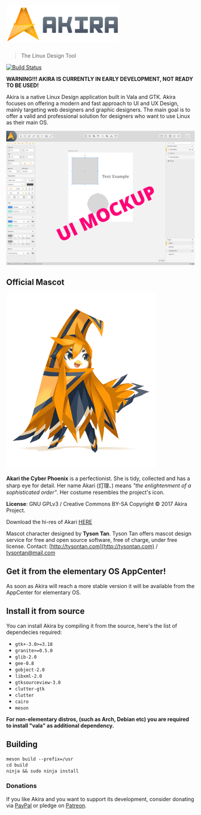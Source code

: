 # ![Akira](akira-logo-transparent.png)
> The Linux Design Tool

[![Build Status](https://travis-ci.org/Alecaddd/Akira.svg?branch=master)](https://travis-ci.org/Alecaddd/Akira)

**WARNING!!! AKIRA IS CURRENTLY IN EARLY DEVELOPMENT, NOT READY TO BE USED!**

Akira is a native Linux Design application built in Vala and GTK. Akira focuses on offering a modern and fast approach to UI and UX Design, mainly targeting web designers and graphic designers.
The main goal is to offer a valid and professional solution for designers who want to use Linux as their main OS.

![](akira-screenshot.png)

## Official Mascot
![](akira-mascot-akari.png)

**Akari the Cyber Phoenix** is a perfectionist. She is tidy, collected and has a sharp eye for detail. Her name Akari (灯理、) means *"the enlightenment of a sophisticated order"*. Her costume resembles the project's icon.

**License**: GNU GPLv3 / Creative Commons BY-SA
Copyright © 2017 Akira Project.

Download the hi-res of Akari [HERE](/mascot/mascot_akira_akari.zip)

Mascot character designed by **Tyson Tan**.
Tyson Tan offers mascot design service for free and open source software, free of charge, under free license.
Contact: [http://tysontan.com](http://tysontan.com)  / [tysontan@mail.com](mailto:tysontan@mail.com)

## Get it from the elementary OS AppCenter!
<!--- Akira, is primarly available from the AppCenter for elementary OS. Download it from there! -->

As soon as Akira will reach a more stable version it will be available from the AppCenter for elementary OS.
<!--- [![Get it on AppCenter](https://appcenter.elementary.io/badge.svg)](https://appcenter.elementary.io/com.github.alecaddd.akira) -->

## Install it from source
You can install Akira by compiling it from the source, here's the list of dependecies required:
 - `gtk+-3.0>=3.18`
 - `granite>=0.5.0`
 - `glib-2.0`
 - `gee-0.8`
 - `gobject-2.0`
 - `libxml-2.0`
 - `gtksourceview-3.0`
 - `clutter-gtk`
 - `clutter`
 - `cairo`
 - `meson`

**For non-elementary distros, (such as Arch, Debian etc) you are required to install "vala" as additional dependency.**

## Building
```
meson build --prefix=/usr
cd build
ninja && sudo ninja install
```

### Donations
If you like Akira and you want to support its development, consider donating via [PayPal](https://www.paypal.me/alecaddd) or pledge on [Patreon](https://www.patreon.com/alecaddd).
